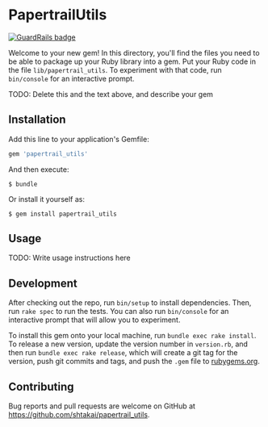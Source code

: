 # PapertrailUtils

[![GuardRails badge](https://badges.production.guardrails.io/shtakai/papertail_util.svg)](https://www.guardrails.io)

Welcome to your new gem! In this directory, you'll find the files you need to be able to package up your Ruby library into a gem. Put your Ruby code in the file `lib/papertrail_utils`. To experiment with that code, run `bin/console` for an interactive prompt.

TODO: Delete this and the text above, and describe your gem

## Installation

Add this line to your application's Gemfile:

```ruby
gem 'papertrail_utils'
```

And then execute:

    $ bundle

Or install it yourself as:

    $ gem install papertrail_utils

## Usage

TODO: Write usage instructions here

## Development

After checking out the repo, run `bin/setup` to install dependencies. Then, run `rake spec` to run the tests. You can also run `bin/console` for an interactive prompt that will allow you to experiment.

To install this gem onto your local machine, run `bundle exec rake install`. To release a new version, update the version number in `version.rb`, and then run `bundle exec rake release`, which will create a git tag for the version, push git commits and tags, and push the `.gem` file to [rubygems.org](https://rubygems.org).

## Contributing

Bug reports and pull requests are welcome on GitHub at https://github.com/shtakai/papertrail_utils.
